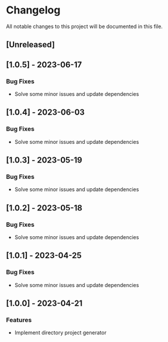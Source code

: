 # Changelog

All notable changes to this project will be documented in this file.

## [Unreleased]
## [1.0.5] - 2023-06-17

### Bug Fixes

- Solve some minor issues and update dependencies

## [1.0.4] - 2023-06-03

### Bug Fixes

- Solve some minor issues and update dependencies

## [1.0.3] - 2023-05-19

### Bug Fixes

- Solve some minor issues and update dependencies

## [1.0.2] - 2023-05-18

### Bug Fixes

- Solve some minor issues and update dependencies

## [1.0.1] - 2023-04-25

### Bug Fixes

- Solve some minor issues and update dependencies

## [1.0.0] - 2023-04-21

### Features

- Implement directory project generator

<!-- generated by git-cliff -->
